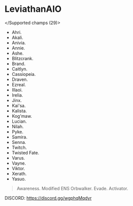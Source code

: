 # LeviathanAIO

</Supported champs (29)>
  - Ahri.
  - Akali.
  - Anivia.
  - Annie.
  - Ashe.
  - Blitzcrank.
  - Brand.
  - Caitlyn.
  - Cassiopeia.
  - Draven.
  - Ezreal.
  - Illaoi.
  - Irelia.
  - Jinx.
  - Kai'sa.
  - Kalista.
  - Kog'maw.
  - Lucian.
  - Nilah.
  - Pyke.
  - Samira.
  - Senna.
  - Twitch.
  - Twisted Fate.
  - Varus.
  - Vayne.
  - Viktor.
  - Xerath.
  - Yasuo.

> Awareness.
> Modified ENS Orbwalker.
> Evade.
> Activator.

DISCORD: https://discord.gg/wgphqMqdyr
